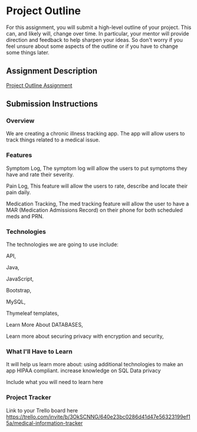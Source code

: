 # Project Outline
For this assignment, you will submit a high-level outline of your project. This can, and likely will, change over time. In particular, your mentor will provide direction and feedback to help sharpen your ideas. So don't worry if you feel unsure about some aspects of the outline or if you have to change some things later.

## Assignment Description
[Project Outline Assignment](https://education.launchcode.org/liftoff/modules/assignments/project-outline)

## Submission Instructions



### Overview

[//]: # (Include overview here)
We are creating a chronic illness tracking app. The app will allow users to track things related to a medical issue.

### Features

Symptom Log,
The symptom log will allow the users to put symptoms they have and rate their severity.

Pain Log,
This feature will allow the users to rate, describe and locate their pain daily.

Medication Tracking,
The med tracking feature will allow the user to have a MAR (Medication Admissions Record) on their phone for both scheduled meds and PRN.

[//]: # (Include Features here)

### Technologies
The technologies we are going to use include:

API,

Java,

JavaScript,

Bootstrap,

MySQL,

Thymeleaf templates,

Learn More About DATABASES,

Learn more about securing privacy with encryption and security,

[//]: # (Include Technologies here)
### What I'll Have to Learn

It will help us learn more about:
using additional technologies to make an app HIPAA compliant.
increase knowledge on SQL
Data privacy

Include what you will need to learn here
### Project Tracker
Link to your Trello board here
https://trello.com/invite/b/3OkSCNNG/640e23bc0286d41d47e56323199ef15a/medical-information-tracker
